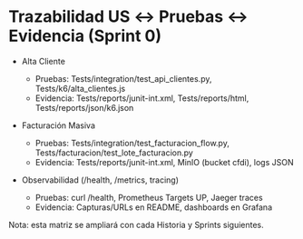 # Trazabilidad US ↔ Pruebas ↔ Evidencia (Sprint 0)

- Alta Cliente
  - Pruebas: Tests/integration/test_api_clientes.py, Tests/k6/alta_clientes.js
  - Evidencia: Tests/reports/junit-int.xml, Tests/reports/html, Tests/reports/json/k6.json

- Facturación Masiva
  - Pruebas: Tests/integration/test_facturacion_flow.py, Tests/facturacion/test_lote_facturacion.py
  - Evidencia: Tests/reports/junit-int.xml, MinIO (bucket cfdi), logs JSON

- Observabilidad (/health, /metrics, tracing)
  - Pruebas: curl /health, Prometheus Targets UP, Jaeger traces
  - Evidencia: Capturas/URLs en README, dashboards en Grafana

Nota: esta matriz se ampliará con cada Historia y Sprints siguientes.

